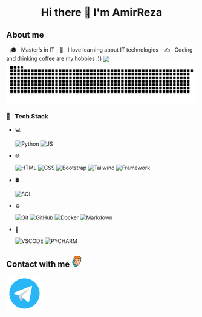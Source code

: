 <h1 align="center">Hi there 👋 I'm AmirReza</h1>   

<h2>About me</h2>
- 🎓 &nbsp; Master’s in IT 
- 🌱 &nbsp; I love learning about IT technologies
- ✍️ &nbsp; Coding and drinking coffee are my hobbies :))

<img align="center" src="https://camo.githubusercontent.com/32f8c02627301a5b66691d277231cf1c4dff95398b1f44d0520eac5a1d6d1391/68747470733a2f2f6d65646961342e67697068792e636f6d2f6d656469612f336b50446d6f5764427051504e68436e55472f67697068792e676966"/>

<img align="center" src="https://raw.githubusercontent.com/imrrobat/imrrobat/d1b244e170d2b75fdda3efd499eaaf163f7a617c/images/github-contribution-grid-snake.svg" />
<br>

<h3>🔧 &nbsp; Tech Stack </h3>


- 💻 &nbsp;
  
  ![Python](https://img.shields.io/badge/-Python-333333?style=flat&logo=python)
  ![JS](https://img.shields.io/badge/-JavaScript-333333?style=flat&logo=javascript)
  
- 🌐 &nbsp;

  ![HTML](https://img.shields.io/badge/-HTML5-333333?style=flat&logo=HTML5)
  ![CSS](https://img.shields.io/badge/-CSS-333333?style=flat&logo=CSS3&logoColor=1572B6)
  ![Bootstrap](https://img.shields.io/badge/-Bootstrap-333333?style=flat&logo=bootstrap&logoColor=563D7C)
  ![Tailwind](https://img.shields.io/badge/-Tailwind-333333?style=flat&logo=Tailwind-CSS)
  ![Framework](https://img.shields.io/badge/-Django-333333?style=flat&logo=Django)
  
- 🛢️ &nbsp;
  
   ![SQL](https://img.shields.io/badge/-MySQL-333333?style=flat&logo=mysql)

 - ⚙️ &nbsp;
   
    ![Git](https://img.shields.io/badge/-Git-333333?style=flat&logo=git)
    ![GitHub](https://img.shields.io/badge/-GitHub-333333?style=flat&logo=github)
    ![Docker](https://img.shields.io/badge/-Docker-333333?style=flat&logo=Docker)
    ![Markdown](https://img.shields.io/badge/-Markdown-333333?style=flat&logo=markdown)


- 🔧 &nbsp;
  
   ![VSCODE](https://img.shields.io/badge/-VSCODE-333333?style=flat&logo=VSCODE)
   ![PYCHARM](https://img.shields.io/badge/-Pycharm-333333?style=flat&logo=PYCHARM)


<h2>Contact with me <img width="30px" src="https://github.com/AmirReza32/AmirReza32/blob/main/icons8-contact-us-48.png?raw=true"></h2>
<a href="http://t.me/Amiiiioooo"><img src="https://raw.githubusercontent.com/AmirReza32/AmirReza32/d2209c2fab3852c77da2333eea63b3edc5219a3d/icons8-telegram-48.svg"></a>
